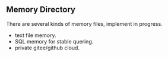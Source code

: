## Memory Directory

There are several kinds of memory files, implement in progress.
+ text file memory.
+ SQL memory for stable quering.
+ private gitee/github cloud.
